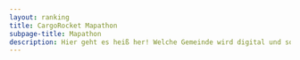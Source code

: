 ```yaml
---
layout: ranking
title: CargoRocket Mapathon
subpage-title: Mapathon
description: Hier geht es heiß her! Welche Gemeinde wird digital und sorgt für die beste Datengrundlage für Lastenradrouting?! Klicke auf deine Gemeinde um herauszufinden wie du Daten beitragen kannst. Gewinner gibt es in den Kategorien "Meiste neuen Daten" und "Datenqualität".
---
```


